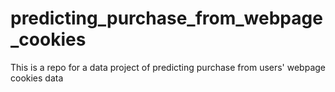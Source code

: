 # predicting_purchase_from_webpage_cookies
This is a repo for a data project of predicting purchase from users' webpage cookies data
